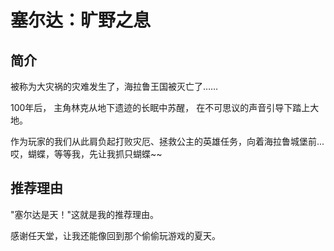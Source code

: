 # 塞尔达：旷野之息

## 简介
被称为大灾祸的灾难发生了，海拉鲁王国被灭亡了……

100年后， 主角林克从地下遗迹的长眠中苏醒， 在不可思议的声音引导下踏上大地。

作为玩家的我们从此肩负起打败灾厄、拯救公主的英雄任务，向着海拉鲁城堡前...哎，蝴蝶，等等我，先让我抓只蝴蝶~~

## 推荐理由
"塞尔达是天！"这就是我的推荐理由。

感谢任天堂，让我还能像回到那个偷偷玩游戏的夏天。
